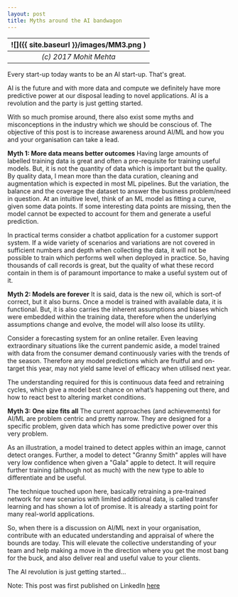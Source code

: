 ```yaml
---
layout: post
title: Myths around the AI bandwagon
---
```


| ![]({{ site.baseurl }}/images/MM3.png ) |
| :-------------------------------------: |
|         _(c) 2017 Mohit Mehta_          |

Every start-up today wants to be an AI start-up. That's great.

AI is the future and with more data and compute we definitely have more predictive power at our disposal leading to novel applications. AI is a revolution and the party is just getting started.

With so much promise around, there also exist some myths and misconceptions in the industry which we should be conscious of. The objective of this post is to increase awareness around AI/ML and how you and your organisation can take a lead.

**Myth 1: More data means better outcomes**
Having large amounts of labelled training data is great and often a pre-requisite for training useful models. But, it is not the quantity of data which is important but the quality. By quality data, I mean more than the data curation, cleaning and augmentation which is expected in most ML pipelines. But the variation, the balance and the coverage the dataset to answer the business problem/need in question. At an intuitive level, think of an ML model as fitting a curve, given some data points. If some interesting data points are missing, then the model cannot be expected to account for them and generate a useful prediction.

In practical terms consider a chatbot application for a customer support system. If a wide variety of scenarios and variations are not covered in sufficient numbers and depth when collecting the data, it will not be possible to train which performs well when deployed in practice. So, having thousands of call records is great, but the quality of what these record contain in them is of paramount importance to make a useful system out of it.

**Myth 2: Models are forever**
It is said, data is the new oil, which is sort-of correct, but it also burns. Once a model is trained with available data, it is functional. But, it is also carries the inherent assumptions and biases which were embedded within the training data, therefore when the underlying assumptions change and evolve, the model will also loose its utility.

Consider a forecasting system for an online retailer. Even leaving extraordinary situations like the current pandemic aside, a model trained with data from the consumer demand continuously varies with the trends of the season. Therefore any model predictions which are fruitful and on-target this year, may not yield same level of efficacy when utilised next year.

The understanding required for this is continuous data feed and retraining cycles, which give a model best chance on what’s happening out there, and how to react best to altering market conditions.

**Myth 3: One size fits all**
The current approaches (and achievements) for AI/ML are problem centric and pretty narrow. They are designed for a specific problem, given data which has some predictive power over this very problem.

As an illustration, a model trained to detect apples within an image, cannot detect oranges. Further, a model to detect "Granny Smith" apples will have very low confidence when given a "Gala" apple to detect. It will require further training (although not as much) with the new type to able to differentiate and be useful.

The technique touched upon here, basically retraining a pre-trained network for new scenarios with limited additional data, is called transfer learning and has shown a lot of promise. It is already a starting point for many real-world applications.

So, when there is a discussion on AI/ML next in your organisation, contribute with an educated understanding and appraisal of where the bounds are today. This will elevate the collective understanding of your team and help making a move in the direction where you get the most bang for the buck, and also deliver real and useful value to your clients.

The AI revolution is just getting started…

Note: This post was first published on LinkedIn [here](https://www.linkedin.com/pulse/myths-from-ai-bandwagon-mohit-mehta-phd/)
